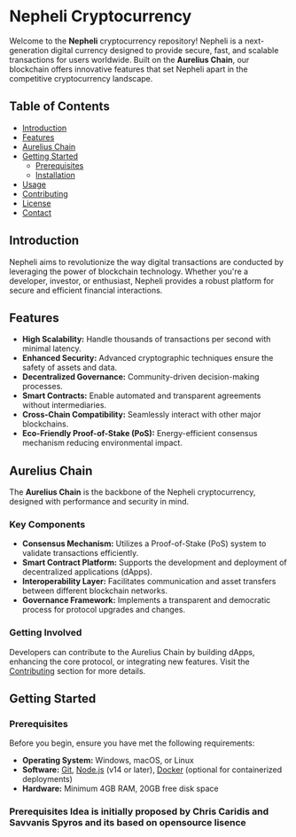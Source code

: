 # Nepheli Cryptocurrency

Welcome to the **Nepheli** cryptocurrency repository! Nepheli is a next-generation digital currency designed to provide secure, fast, and scalable transactions for users worldwide. Built on the **Aurelius Chain**, our blockchain offers innovative features that set Nepheli apart in the competitive cryptocurrency landscape.

## Table of Contents

- [Introduction](#introduction)
- [Features](#features)
- [Aurelius Chain](#aurelius-chain)
- [Getting Started](#getting-started)
  - [Prerequisites](#prerequisites)
  - [Installation](#installation)
- [Usage](#usage)
- [Contributing](#contributing)
- [License](#license)
- [Contact](#contact)

## Introduction

Nepheli aims to revolutionize the way digital transactions are conducted by leveraging the power of blockchain technology. Whether you're a developer, investor, or enthusiast, Nepheli provides a robust platform for secure and efficient financial interactions.

## Features

- **High Scalability:** Handle thousands of transactions per second with minimal latency.
- **Enhanced Security:** Advanced cryptographic techniques ensure the safety of assets and data.
- **Decentralized Governance:** Community-driven decision-making processes.
- **Smart Contracts:** Enable automated and transparent agreements without intermediaries.
- **Cross-Chain Compatibility:** Seamlessly interact with other major blockchains.
- **Eco-Friendly Proof-of-Stake (PoS):** Energy-efficient consensus mechanism reducing environmental impact.

## Aurelius Chain

The **Aurelius Chain** is the backbone of the Nepheli cryptocurrency, designed with performance and security in mind.

### Key Components

- **Consensus Mechanism:** Utilizes a Proof-of-Stake (PoS) system to validate transactions efficiently.
- **Smart Contract Platform:** Supports the development and deployment of decentralized applications (dApps).
- **Interoperability Layer:** Facilitates communication and asset transfers between different blockchain networks.
- **Governance Framework:** Implements a transparent and democratic process for protocol upgrades and changes.

### Getting Involved

Developers can contribute to the Aurelius Chain by building dApps, enhancing the core protocol, or integrating new features. Visit the [Contributing](#contributing) section for more details.

## Getting Started

### Prerequisites

Before you begin, ensure you have met the following requirements:

- **Operating System:** Windows, macOS, or Linux
- **Software:** [Git](https://git-scm.com/), [Node.js](https://nodejs.org/) (v14 or later), [Docker](https://www.docker.com/) (optional for containerized deployments)
- **Hardware:** Minimum 4GB RAM, 20GB free disk space


### Prerequisites Idea is initially proposed by Chris Caridis and Savvanis Spyros and its based on opensource lisence
